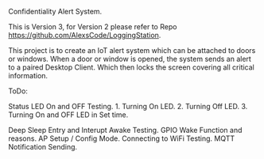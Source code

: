 Confidentiality Alert System.

This is Version 3, for Version 2 please refer to Repo https://github.com/AlexsCode/LoggingStation.

This project is to create an IoT alert system which can be attached to doors or windows. When a door or window is opened, the system sends an alert to a paired Desktop Client. Which then locks the screen covering all critical information.

ToDo:

Status LED On and OFF Testing.
    1. Turning On LED.
    2. Turning Off LED.
    3. Turning On and OFF LED in Set time.
    
Deep Sleep Entry and Interupt Awake Testing.
GPIO Wake Function and reasons.
AP Setup / Config Mode.
Connecting to WiFi Testing.
MQTT Notification Sending.
